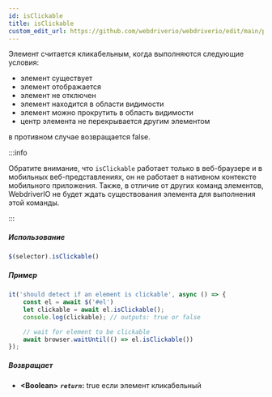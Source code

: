 ```yaml
---
id: isClickable
title: isClickable
custom_edit_url: https://github.com/webdriverio/webdriverio/edit/main/packages/webdriverio/src/commands/element/isClickable.ts
---
```


Элемент считается кликабельным, когда выполняются следующие условия:

- элемент существует
- элемент отображается
- элемент не отключен
- элемент находится в области видимости
- элемент можно прокрутить в область видимости
- центр элемента не перекрывается другим элементом

в противном случае возвращается false.

:::info

Обратите внимание, что `isClickable` работает только в веб-браузере и в мобильных веб-представлениях,
он не работает в нативном контексте мобильного приложения. Также, в отличие от других команд элементов,
WebdriverIO не будет ждать существования элемента для выполнения этой команды.

:::

##### Использование

```js
$(selector).isClickable()
```

##### Пример

```js title="isClickable.js"
it('should detect if an element is clickable', async () => {
    const el = await $('#el')
    let clickable = await el.isClickable();
    console.log(clickable); // outputs: true or false

    // wait for element to be clickable
    await browser.waitUntil(() => el.isClickable())
});
```

##### Возвращает

- **&lt;Boolean&gt;**
            **<code><var>return</var></code>:**             true если элемент кликабельный